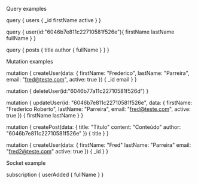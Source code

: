 Query examples

query {
  users {
    _id
    firstName
    active
  }
}

query {
  user(id:"6046b7e811c22710581f526e"){
    firstName
    lastName
    fullName
  }
}

query {
  posts {
    title
    author {
      fullName
    }
  }
}

Mutation examples

mutation {
  createUser(data: {
    firstName: "Frederico",
    lastName: "Parreira",
    email: "fred@teste.com",
    active: true
  }) {
    _id
    email
  }
}

mutation {
  deleteUser(id:"6046b77a11c22710581f526d")
}

mutation {
  updateUser(id: "6046b7e811c22710581f526e", data: {
    firstName: "Frederico Roberto",
    lastName: "Parreira",
    email: "fred@teste.com",
    active: true
  }) {
    firstName
    lastName
  }
}

mutation {
  createPost(data: {
    title: "Titulo"
    content: "Conteúdo"
    author: "6046b7e811c22710581f526e"
  }) {
    title
  }
}

mutation {
  createUser(data: {
    firstName: "Fred"
    lastName: "Parreira"
    email: "fred2@teste.com"
    active: true
  }) {
    _id
  }
}

Socket example

subscription {
  userAdded {
    fullName
  }
}